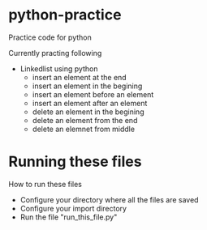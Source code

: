# python-practice

Practice code for python

Currently practing following

- Linkedlist using python
    - insert an element at the end 
    - insert an element in the begining
    - insert an element before an element
    - insert an element after an element
    - delete an element in the begining
    - delete an element from the end
    - delete an elemnet from middle

# Running these files
How to run these files

- Configure your directory where all the files are saved
- Configure your import directory
- Run the file "run_this_file.py"